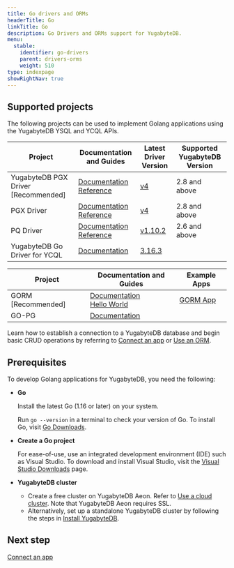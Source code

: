 ```yaml
---
title: Go drivers and ORMs
headerTitle: Go
linkTitle: Go
description: Go Drivers and ORMs support for YugabyteDB.
menu:
  stable:
    identifier: go-drivers
    parent: drivers-orms
    weight: 510
type: indexpage
showRightNav: true
---
```


## Supported projects

The following projects can be used to implement Golang applications using the YugabyteDB YSQL and YCQL APIs.

| Project | Documentation and Guides | Latest Driver Version | Supported YugabyteDB Version |
| ------- | ------------------------ | ------------------------ | ---------------------|
| YugabyteDB PGX Driver [Recommended] | [Documentation](yb-pgx/)<br /> [Reference](yb-pgx-reference/) | [v4](https://pkg.go.dev/github.com/yugabyte/pgx/) | 2.8 and above |
| PGX Driver | [Documentation](pgx/)<br />[Reference](pgx-reference/) | [v4](https://pkg.go.dev/github.com/jackc/pgx/) | 2.8 and above |
| PQ Driver | [Documentation](pq/)<br />[Reference](pq-reference/) | [v1.10.2](https://github.com/lib/pq/releases/tag/v1.10.2/) | 2.6 and above |
| YugabyteDB Go Driver for YCQL | [Documentation](ycql) | [3.16.3](https://github.com/yugabyte/gocql) | |

| Project | Documentation and Guides | Example Apps |
| ------- | ------------------------ | ------------- |
| GORM [Recommended] | [Documentation](gorm/) <br/> [Hello World](../orms/go/ysql-gorm)| [GORM App](https://github.com/YugabyteDB-Samples/orm-examples/tree/master/golang/gorm) |
| GO-PG | [Documentation](pg/) | |

Learn how to establish a connection to a YugabyteDB database and begin basic CRUD operations by referring to [Connect an app](yb-pgx/) or [Use an ORM](gorm/).

## Prerequisites

To develop Golang applications for YugabyteDB, you need the following:

- **Go**

  Install the latest Go (1.16 or later) on your system.

  Run `go --version` in a terminal to check your version of Go. To install Go, visit [Go Downloads](https://golang.org/dl/).

- **Create a Go project**

  For ease-of-use, use an integrated development environment (IDE) such as Visual Studio. To download and install Visual Studio, visit the [Visual Studio Downloads](https://visualstudio.microsoft.com/downloads/) page.

- **YugabyteDB cluster**

  - Create a free cluster on YugabyteDB Aeon. Refer to [Use a cloud cluster](/preview/tutorials/quick-start-yugabytedb-managed/). Note that YugabyteDB Aeon requires SSL.
  - Alternatively, set up a standalone YugabyteDB cluster by following the steps in [Install YugabyteDB](/preview/tutorials/quick-start/macos/).

## Next step

[Connect an app](yb-pgx/)
